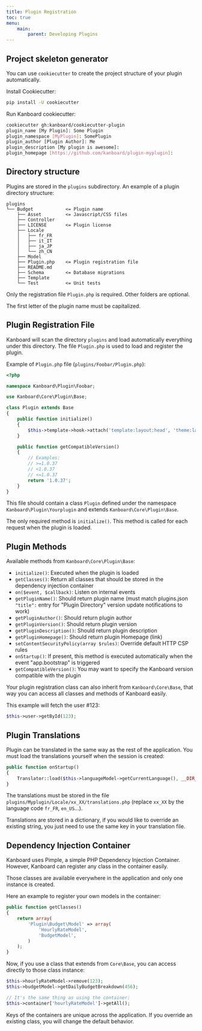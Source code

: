 ```yaml
---
title: Plugin Registration
toc: true
menu:
    main:
        parent: Developing Plugins
---
```


Project skeleton generator
--------------------------

You can use `cookiecutter` to create the project structure of your
plugin automatically.

Install Cookiecutter:

```bash
pip install -U cookiecutter
```

Run Kanboard cookiecutter:

```bash
cookiecutter gh:kanboard/cookiecutter-plugin
plugin_name [My Plugin]: Some Plugin
plugin_namespace [MyPlugin]: SomePlugin
plugin_author [Plugin Author]: Me
plugin_description [My plugin is awesome]:
plugin_homepage [https://github.com/kanboard/plugin-myplugin]:
```

Directory structure
-------------------

Plugins are stored in the `plugins` subdirectory. An example of a plugin
directory structure:

```
plugins
└── Budget            <= Plugin name
    ├── Asset         <= Javascript/CSS files
    ├── Controller
    ├── LICENSE       <= Plugin license
    ├── Locale
    │   ├── fr_FR
    │   ├── it_IT
    │   ├── ja_JP
    │   └── zh_CN
    ├── Model
    ├── Plugin.php    <= Plugin registration file
    ├── README.md
    ├── Schema        <= Database migrations
    ├── Template
    └── Test          <= Unit tests
```

Only the registration file `Plugin.php` is required. Other folders are
optional.

The first letter of the plugin name must be capitalized.

Plugin Registration File
------------------------

Kanboard will scan the directory `plugins` and load automatically
everything under this directory. The file `Plugin.php` is used to load
and register the plugin.

Example of `Plugin.php` file (`plugins/Foobar/Plugin.php`):

```php
<?php

namespace Kanboard\Plugin\Foobar;

use Kanboard\Core\Plugin\Base;

class Plugin extends Base
{
    public function initialize()
    {
        $this->template->hook->attach('template:layout:head', 'theme:layout/head');
    }

    public function getCompatibleVersion()
    {
        // Examples:
        // >=1.0.37
        // <1.0.37
        // <=1.0.37
        return '1.0.37';
    }
}
```

This file should contain a class `Plugin` defined under the namespace `Kanboard\Plugin\Yourplugin` and extends `Kanboard\Core\Plugin\Base`.

The only required method is `initialize()`. This method is called for each request when the plugin is loaded.

Plugin Methods
--------------

Available methods from `Kanboard\Core\Plugin\Base`:

- `initialize()`: Executed when the plugin is loaded
- `getClasses()`: Return all classes that should be stored in the dependency injection container
- `on($event, $callback)`: Listen on internal events
- `getPluginName()`: Should return plugin name (must match plugins.json `"title":` entry for "Plugin Directory" version update notifications to work)
- `getPluginAuthor()`: Should return plugin author
- `getPluginVersion()`: Should return plugin version
- `getPluginDescription()`: Should return plugin description
- `getPluginHomepage()`: Should return plugin Homepage (link)
- `setContentSecurityPolicy(array $rules)`: Override default HTTP CSP rules
- `onStartup()`: If present, this method is executed automatically when the event "app.bootstrap" is triggered
- `getCompatibleVersion()`: You may want to specify the Kanboard version compatible with the plugin

Your plugin registration class can also inherit from `Kanboard\Core\Base`, that way you can access all classes and methods of Kanboard easily.

This example will fetch the user \#123:

```php
$this->user->getById(123);
```

Plugin Translations
-------------------

Plugin can be translated in the same way as the rest of the application. You must load the translations yourself when the session is created:

```php
public function onStartup()
{
    Translator::load($this->languageModel->getCurrentLanguage(), __DIR__.'/Locale');
}
```

The translations must be stored in the file `plugins/Myplugin/Locale/xx_XX/translations.php` (replace `xx_XX` by the language code `fr_FR`, `en_US`...).

Translations are stored in a dictionary, if you would like to override an existing string, you just need to use the same key in your translation file.

Dependency Injection Container
------------------------------

Kanboard uses Pimple, a simple PHP Dependency Injection Container.
However, Kanboard can register any class in the container easily.

Those classes are available everywhere in the application and only one
instance is created.

Here an example to register your own models in the container:

```php
public function getClasses()
{
    return array(
        'Plugin\Budget\Model' => array(
            'HourlyRateModel',
            'BudgetModel',
        )
    );
}
```

Now, if you use a class that extends from `Core\Base`, you can access
directly to those class instance:

```php
$this->hourlyRateModel->remove(123);
$this->budgetModel->getDailyBudgetBreakdown(456);

// It's the same thing as using the container:
$this->container['hourlyRateModel']->getAll();
```

Keys of the containers are unique across the application. If you
override an existing class, you will change the default behavior.
